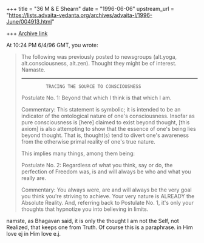 +++
title = "36 M & E Shearn"
date = "1996-06-06"
upstream_url = "https://lists.advaita-vedanta.org/archives/advaita-l/1996-June/004913.html"

+++
[Archive link](https://lists.advaita-vedanta.org/archives/advaita-l/1996-June/004913.html)

At 10:24 PM 6/4/96 GMT, you wrote:
>The following was previously posted to newsgroups (alt.yoga, alt.consciousness,
>alt.zen). Thought they might be of interest.  Namaste.
>
>**************
>
>              TRACING THE SOURCE TO CONSCIOUSNESS
>
>Postulate No. 1:  Beyond that which I think is that which I am.
>
>Commentary:  This statement is symbolic; it is intended to be an
>indicator of the ontological nature of one's consciousness.  Insofar
>as pure consciousness is [here] claimed to exist beyond thought, [this
>axiom] is also attempting to show that the essence of one's being
>lies beyond thought.  That is, thought(s) tend to divert one's
>awareness from the otherwise primal reality of one's true nature.
>
>This implies many things, among them being:
>
>Postulate No. 2:  Regardless of what you think, say or do, the
>perfection of Freedom was, is and will always be who and what you
>really are.
>
>Commentary:  You always were, are and will always be the very goal
>you think you're striving to achieve.  Your very nature is ALREADY the
>Absolute Reality.  And, referring back to Postulate No. 1, it's only
>your thoughts that hypnotize you into believing in limits.
>
>

namste,
as Bhagavan said, it is only the thought I am not the Self, not Realized,
that keeps one from Truth. Of course this is a paraphrase.
in Him
love
ej
in Him
love
e.j.

